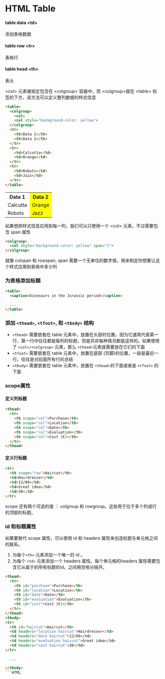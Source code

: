 # HTML Table

#### table data &lt;td&gt;

添加表格数据

#### table row &lt;tr&gt;

表格行

#### table head &lt;th&gt;

表头

&lt;col&gt; 元素被规定包含在 &lt;colgroup&gt; 容器中，而 &lt;colgroup&gt;就在 &lt;table&gt; 标签的下方，该方法可以定义整列数据的样式信息

```HTML
<table>
  <colgroup>
    <col>
    <col style="background-color: yellow">
  </colgroup>
  <tr>
    <th>Data 1</th>
    <th>Data 2</th>
  </tr>
  <tr>
    <td>Calcutta</td>
    <td>Orange</td>
  </tr>
  <tr>
    <td>Robots</td>
    <td>Jazz</td>
  </tr>
</table>
````

<table>
  <tr>
    <th>Data 1</th>
    <th style="background-color: yellow">Data 2</th>
  </tr>
  <tr>
    <td>Calcutta</td>
    <td style="background-color: yellow">Orange</td>
  </tr>
  <tr>
    <td>Robots</td>
    <td style="background-color: yellow">Jazz</td>
  </tr>
</table>

如果想把样式信息应用到每一列，我们可以只使用一个 &lt;col&gt; 元素，不过需要包含 span 属性

```HTML
<colgroup>
  <col style="background-color: yellow" span="2">
</colgroup>
```

就像 colspan 和 rowspan, span 需要一个无单位的数字值，用来制定你想要让这个样式应用到表格中多少列

### 为表格添加标题

```HTML
<table>
  <caption>Dinosaurs in the Jurassic period</caption>

  ...
</table>
```

### 添加 `<thead>`, `<tfoot>`, 和 `<tbody>` 结构

- `<thead>` 需要嵌套在 table 元素中，放置在头部的位置，因为它通常代表第一行，第一行中往往都是每列的标题，但是并非每种情况都是这样的。如果使用了 `<col>/<colgroup>` 元素，那么 `<thead>`元素就需要放在它们的下面
 - `<tfoot>` 需要嵌套在 table 元素中，放置在底部 (页脚)的位置，一般是最后一行，往往是对前面所有行的总结
- `<tbody>` 需要嵌套在 table 元素中，放置在 `<thead>`的下面或者是 `<tfoot>` 的下面

### scope属性

#### 定义列标题

```HTML
<thead>
  <tr>
    <th scope="col">Purchase</th>
    <th scope="col">Location</th>
    <th scope="col">Date</th>
    <th scope="col">Evaluation</th>
    <th scope="col">Cost (€)</th>
  </tr>
</thead>
```

#### 定义行标题

```HTML
<tr>
  <th scope="row">Haircut</th>
  <td>Hairdresser</td>
  <td>12/09</td>
  <td>Great idea</td>
  <td>30</td>
</tr>
```

scope 还有两个可选的值 ： colgroup 和 rowgroup。这些用于位于多个列或行的顶部的标题。

### id 和标题属性

如果要替代 scope 属性，可以使用 id 和 headers 属性来创造标题与单元格之间的联系。

1. 为每个`<th>` 元素添加一个唯一的 id 。
2. 为每个 `<td>` 元素添加一个 headers 属性。每个单元格的headers 属性需要包含它从属于的所有标题的id，之间用空格分隔开。

```HTML
<thead>
  <tr>
    <th id="purchase">Purchase</th>
    <th id="location">Location</th>
    <th id="date">Date</th>
    <th id="evaluation">Evaluation</th>
    <th id="cost">Cost (€)</th>
  </tr>
</thead>
<tbody>
<tr>
  <th id="haircut">Haircut</th>
  <td headers="location haircut">Hairdresser</td>
  <td headers="date haircut">12/09</td>
  <td headers="evaluation haircut">Great idea</td>
  <td headers="cost haircut">30</td>
</tr>

  ...

</tbody>
```HTML